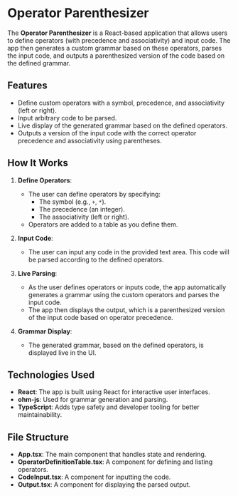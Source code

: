 # Operator Parenthesizer

The **Operator Parenthesizer** is a React-based application that allows users to define operators (with precedence and associativity) and input code. The app then generates a custom grammar based on these operators, parses the input code, and outputs a parenthesized version of the code based on the defined grammar.

## Features

- Define custom operators with a symbol, precedence, and associativity (left or right).
- Input arbitrary code to be parsed.
- Live display of the generated grammar based on the defined operators.
- Outputs a version of the input code with the correct operator precedence and associativity using parentheses.

## How It Works

1. **Define Operators**: 
   - The user can define operators by specifying:
     - The symbol (e.g., `+`, `*`).
     - The precedence (an integer).
     - The associativity (left or right).
   - Operators are added to a table as you define them.

2. **Input Code**:
   - The user can input any code in the provided text area. This code will be parsed according to the defined operators.

3. **Live Parsing**:
   - As the user defines operators or inputs code, the app automatically generates a grammar using the custom operators and parses the input code.
   - The app then displays the output, which is a parenthesized version of the input code based on operator precedence.

4. **Grammar Display**:
   - The generated grammar, based on the defined operators, is displayed live in the UI.

## Technologies Used

- **React**: The app is built using React for interactive user interfaces.
- **ohm-js**: Used for grammar generation and parsing.
- **TypeScript**: Adds type safety and developer tooling for better maintainability.

## File Structure

- **App.tsx**: The main component that handles state and rendering.
- **OperatorDefinitionTable.tsx**: A component for defining and listing operators.
- **CodeInput.tsx**: A component for inputting the code.
- **Output.tsx**: A component for displaying the parsed output.